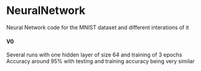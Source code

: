# NeuralNetwork
Neural Network code for the MNIST dataset and different interations of it

#### V0
Several runs with one hidden layer of size 64 and training of 3 epochs
Accuracy around 95% with testing and training accuracy being very similar